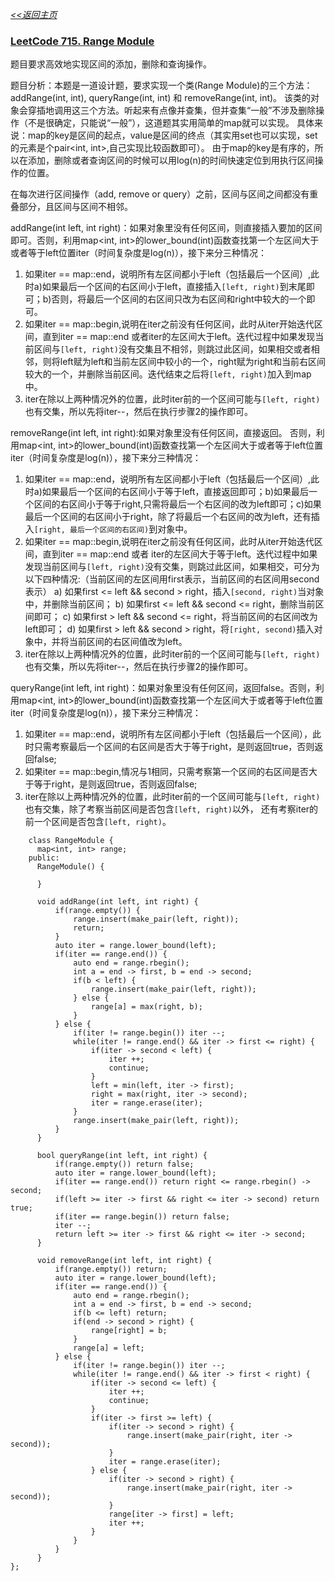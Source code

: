 [*<<返回主页*](../index.md)
### [LeetCode 715. Range Module](https://leetcode.com/problems/range-module/description/)

题目要求高效地实现区间的添加，删除和查询操作。

题目分析：本题是一道设计题，要求实现一个类(Range Module)的三个方法：addRange(int, int), queryRange(int, int) 和 removeRange(int, int)。
  该类的对象会穿插地调用这三个方法。听起来有点像并查集，但并查集“一般”不涉及删除操作（不是很确定，只能说“一般”），这道题其实用简单的map就可以实现。
  具体来说：map的key是区间的起点，value是区间的终点（其实用set也可以实现，set的元素是个pair<int, int>,自己实现比较函数即可）。
  由于map的key是有序的，所以在添加，删除或者查询区间的时候可以用log(n)的时间快速定位到用执行区间操作的位置。
  
  在每次进行区间操作（add, remove or query）之前，区间与区间之间都没有重叠部分，且区间与区间不相邻。
  
  addRange(int left, int right)：如果对象里没有任何区间，则直接插入要加的区间即可。否则，利用map<int, int>的lower_bound(int)函数查找第一个左区间大于或者等于left位置iter（时间复杂度是log(n)），接下来分三种情况：
1. 如果iter == map::end，说明所有左区间都小于left（包括最后一个区间）,此时a)如果最后一个区间的右区间小于left，直接插入```[left, right)```到末尾即可；b)否则，将最后一个区间的右区间只改为右区间和right中较大的一个即可。
2. 如果iter == map::begin,说明在iter之前没有任何区间，此时从iter开始迭代区间，直到iter == map::end 或者iter的左区间大于left。迭代过程中如果发现当前区间与```[left, right)```没有交集且不相邻，则跳过此区间，如果相交或者相邻，则将left赋为left和当前左区间中较小的一个，right赋为right和当前右区间较大的一个，并删除当前区间。迭代结束之后将```[left, right)```加入到map中。
3. iter在除以上两种情况外的位置，此时iter前的一个区间可能与```[left, right)```也有交集，所以先将iter--，然后在执行步骤2的操作即可。
 
removeRange(int left, int right):如果对象里没有任何区间，直接返回。 否则，利用map<int, int>的lower_bound(int)函数查找第一个左区间大于或者等于left位置iter（时间复杂度是log(n)），接下来分三种情况：
1. 如果iter == map::end，说明所有左区间都小于left（包括最后一个区间）,此时a)如果最后一个区间的右区间小于等于left，直接返回即可；b)如果最后一个区间的右区间小于等于right,只需将最后一个右区间的改为left即可；c)如果最后一个区间的右区间小于right，除了将最后一个右区间的改为left，还有插入```[right, 最后一个区间的右区间)```到对象中。
2. 如果iter == map::begin,说明在iter之前没有任何区间，此时从iter开始迭代区间，直到iter == map::end 或者 iter的左区间大于等于left。迭代过程中如果发现当前区间与```[left, right)```没有交集，则跳过此区间，如果相交，可分为以下四种情况:（当前区间的左区间用first表示，当前区间的右区间用second表示）
a) 如果first <= left && second > right，插入```[second, right)```当对象中，并删除当前区间；
b) 如果first <= left && second <= right，删除当前区间即可；
c) 如果first > left && second <= right，将当前区间的右区间改为left即可；
d) 如果first > left && second > right，将```[right, second)```插入对象中，并将当前区间的右区间值改为left。
3. iter在除以上两种情况外的位置，此时iter前的一个区间可能与```[left, right)```也有交集，所以先将iter--，然后在执行步骤2的操作即可。
    
queryRange(int left, int right)：如果对象里没有任何区间，返回false。否则，利用map<int, int>的lower_bound(int)函数查找第一个左区间大于或者等于left位置iter（时间复杂度是log(n)），接下来分三种情况：
1. 如果iter == map::end，说明所有左区间都小于left（包括最后一个区间），此时只需考察最后一个区间的右区间是否大于等于right，是则返回true，否则返回false;
2. 如果iter == map::begin,情况与1相同，只需考察第一个区间的右区间是否大于等于right，是则返回true，否则返回false;
3. iter在除以上两种情况外的位置，此时iter前的一个区间可能与```[left, right)```也有交集，除了考察当前区间是否包含```[left, right)```以外， 还有考察iter的前一个区间是否包含```[left, right)```。
 
```
    class RangeModule {
      map<int, int> range;
    public:
      RangeModule() {

      }
    
      void addRange(int left, int right) {
          if(range.empty()) {
              range.insert(make_pair(left, right));
              return;
          }
          auto iter = range.lower_bound(left);
          if(iter == range.end()) {
              auto end = range.rbegin();
              int a = end -> first, b = end -> second;
              if(b < left) {
                  range.insert(make_pair(left, right));
              } else {
                  range[a] = max(right, b);
              }
          } else {
              if(iter != range.begin()) iter --;
              while(iter != range.end() && iter -> first <= right) {
                  if(iter -> second < left) {
                      iter ++;
                      continue;
                  }
                  left = min(left, iter -> first);
                  right = max(right, iter -> second);
                  iter = range.erase(iter);
              }
              range.insert(make_pair(left, right));
          }
      }
    
      bool queryRange(int left, int right) {
          if(range.empty()) return false;
          auto iter = range.lower_bound(left);
          if(iter == range.end()) return right <= range.rbegin() -> second;
          if(left >= iter -> first && right <= iter -> second) return true;
          if(iter == range.begin()) return false;
          iter --;
          return left >= iter -> first && right <= iter -> second;
      }
    
      void removeRange(int left, int right) {
          if(range.empty()) return;
          auto iter = range.lower_bound(left);
          if(iter == range.end()) {
              auto end = range.rbegin();
              int a = end -> first, b = end -> second;
              if(b <= left) return;
              if(end -> second > right) {
                  range[right] = b;
              }
              range[a] = left;
          } else {
              if(iter != range.begin()) iter --;
              while(iter != range.end() && iter -> first < right) {
                  if(iter -> second <= left) {
                      iter ++;
                      continue;
                  }
                  if(iter -> first >= left) {
                      if(iter -> second > right) {
                          range.insert(make_pair(right, iter -> second));
                      }
                      iter = range.erase(iter);
                  } else {
                      if(iter -> second > right) {
                          range.insert(make_pair(right, iter -> second));
                      }
                      range[iter -> first] = left;
                      iter ++;
                  }
              }
          }
      }
};
```

